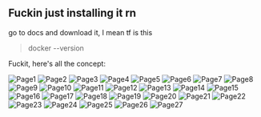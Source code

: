 ## Fuckin just installing it rn

go to docs and download it, I mean tf is this

> docker --version

Fuckit, here's all the concept:

![Page1](Page1.jpeg)
![Page2](Page2.jpeg)
![Page3](Page3.jpeg)
![Page4](Page4.jpeg)
![Page5](Page5.jpeg)
![Page6](Page6.jpeg)
![Page7](Page7.jpeg)
![Page8](Page8.jpeg)
![Page9](Page9.jpeg)
![Page10](Page10.jpeg)
![Page11](Page11.jpeg)
![Page12](Page12.jpeg)
![Page13](Page13.jpeg)
![Page14](Page14.jpeg)
![Page15](Page15.jpeg)
![Page16](Page16.jpeg)
![Page17](Page17.jpeg)
![Page18](Page18.jpeg)
![Page19](Page19.jpeg)
![Page20](Page20.jpeg)
![Page21](Page21.jpeg)
![Page22](Page22.jpeg)
![Page23](Page23.jpeg)
![Page24](Page24.jpeg)
![Page25](Page25.jpeg)
![Page26](Page26.jpeg)
![Page27](Page27.jpeg)
